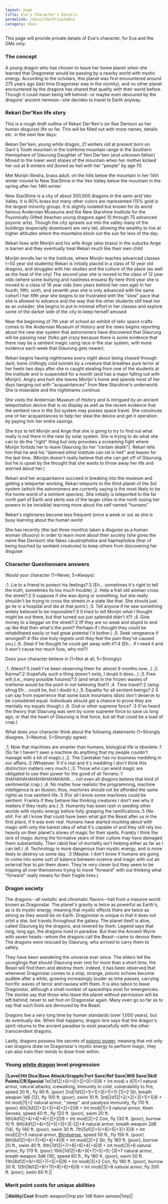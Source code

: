 ```yaml
---
layout: page
title: Eva's Character's Details
permalink: /deus/CharPrivateEva
category: deus
---
```

This page will provide private details of Eva's character, for Eva and the GMs only.


### The concept

A young dragon who has chosen to leave her home planet when she learned that Dragonstar would be passing by a nearby world with mystic energy. According to the scholars, this planet was first encountered around 275 years ago (last time Dragonstar was in the vicinity), and no other planet encountered by the dragons has shared that quality with their world before. Though it could mean being left behind--or maybe even devoured by the dragons' ancient nemesis--she decides to travel to Earth anyway.


###  Rekari Der'Ken life story

This is a rough draft outline of Rekari Der'Ken's (or Rae Denison as her human disguise) life so far. This will be filled out with more names, details etc. in the next few days:

Rekari Der'ken, young white dragon, 21 winters old at present
born on Garn's Tooth mountain in the IceHome mountain range in the Southern Hemisphere of Glaurung
Daughter of Yeni Der'ken (and unknown father)
Moved to the lower west slopes of the mountain when her mother kicked her out at 8 winters old
(bored as hell with her &quot;people&quot; by age 11)

Met Morijin Illindra, brass adult, on the hills below the mountain in her 14th winter 
moved to New StarShine in the Ven Valley below the mountain in the spring after her 14th winter

New StarShine is a city of about 300,000 dragons in the semi-arid Ven Valley. It is 60% brass but many other colors are represented (15% gold is the largest minority group). It is slightly isolated but known for its world famous Andernian Museums and the New Starshine Institute for the Psyonically Gifted (teaches young dragons aged 10 through 75 advanced psyonic arts). Though the city sprawls out into the valley many of the buildings (especially downtown) are very tall, allowing the wealthy to live at higher altitudes where the mountains block out the sun for less of the day.

Rekari lives with Morijin and his wife Ange (also brass) in the suburbs 
Ange is barren and they eventually treat Rekari much like their own child

Morijin enrolls her in the Institute, where Morijin teaches advanced classes (~50 year old students)
Rekari is initially placed in a class of 10 year old dragons, and struggles with her studies and the culture of the place (as well as the heat of the city)
The second year she is moved to the class of 12 year olds (where some bullying and nastiness ensues)
By here third year she is moved to a class of 16 year olds (two years behind her own age)
In her fourth, fifth, sixth, and seventh year she is only advanced with the same cohort
I her fifth year she begins to be frustrated with the &quot;slow&quot; pace that she is allowed to advance and the way that the other students still treat her as an outsider, she begins to put in minimal effort in her classes and explore some of the darker side of the city to keep herself amused

Near the beginning of 7th year of school an exhibit of relic space crafts comes to the Andernian Museum of History and the news begins reporting about the new star system that astronomers have discovered that Glaurung will be passing near (folks get crazy because there is some evidence that there may be a sentient magic using race in the star system, with more evidence each week that Glaurung gets nearer).

Rekari begins having nightmares every night about being chased through dark, bone chillingly cold tunnels by a creature that breathes pure terror at her heels two days after she is caught stealing from one of the students at the institute and is suspended for a month (and has a major falling out with Morijin).
Angry and hurt she leaves Morijin's home and spends most of her days hanging out with &quot;acquaintances&quot; from New Starshine's underworld. She is miserable and the nightmares continue. 

She visits the Andernian Museum of History and is intrigued by an ancient teleportation device that is on display as well as the recent evidence that the sentient race in the Sol system may posses space travel. She convinces one of her acquaintances to help her steal the device and get it operation by paying him her entire savings.

She trys to tell Morijin and Ange that she is going to try to find out what really is out there in the near by solar system. She is trying to do what she can to do the &quot;right&quot; thing but only provokes a screaming fight where Morijin forbids her to leave Glaurung (to her &quot;certain death&quot;). Rekari tells him that he and his &quot;damned elitist Institute can rot in hell&quot; and leaves for the last time. (Morijin doesn't really believe that she can get off of Glaurung, but he is upset by the thought that she wants to throw away her life and worried about her.)

Rekari and her acquaintance succeed in breaking into the museum and getting a teleporter working, Rekari teleports to the third planet of the Sol system (which the astronomers are currently saying is the most likely to be the home world of a sentient species). 
She initially is teleported to the far north part of Earth and skirts one of the larger cities in the north (using her powers to be invisible) learning more about the self named &quot;humans&quot;

Rekari's nighmares become less frequent (once a week or so) as she is busy learning about the human world

She has recently (the last three months) taken a disguise as a human woman (illusory) in order to learn more about their society (she gives the name Rae Denison)
she fakes caustrophobia and haphephobia (fear of being touched by sentient creatures) to keep others from discovering her disguise


### Character Questionnaire answers

Would your character (1=Never, 5=Always):

;1. Lie to a friend to protect his feelings?:3 (Eh... sometimes it's right to tell the truth, sometimes its too much trouble)
;2. Help a frail old woman cross the street?:2 (I suppose if she was dying or something, but she really shouldn't be trying to cross the streets in a state like that. She should just go lie in a hospital and die at that point.)
;3. Tell anyone if he saw something widely believed to be impossible?:3 (I tried to tell Morijin what I thought might be out there, but that turned out just splendid didn't it?)
;4. Give money to a beggar on the street?:2 (If they are so weak and stupid to end up like that then what's the point? Perhaps if I thought they could be rehabilitated easily or had great potental I'd bother.)
;5. Seek vengeance if wronged?:4 (No one truly regrets until they feel the pain they've caused you.)
;6. Steal if he thought he could get away with it?:4 (Eh... if I need it and it won't cause too much fuss, why not?)

Does your character believe in (1=Not at all, 5=Strongly):

;1. Aliens?:5 (well I've been observing them for almost 9 months now...)
;2. Karma?:2 (hopefully such a thing doesn't exits, I doubt it does...)
;3. Free will (i.e., many possible futures)?:5 (and what in the frozen wastes of IceHome would be the point in not believing that?)
;4. Time travel?:2 (*wing shrug* Eh... could be, but I doubt it.)
;5. Equality for all sentient beings?:2 (I can say from experience that some back mountains idiots don't deserve to be considered equal. Individuals should get a chance to prove they are mentally my equals though.)
;6. God or other supreme force? :3 (I've heard the theory that Glaurung was sent by some supreme force to save us long ago, or that the heart of Glaurung is that force, but all that could be a load of crap.)

What does your character think about the following statements (1=Strongly disagree, 3=Neutral, 5=Strongly agree):

;1. Now that machines are smarter than humans, biological life is obsolete.:1 (So far I haven't seen a machine do anything that my people couldn't manage with a bit of magic.)
;2. The Caretaker has no business meddling in our affairs.:3 (Whatever. If it's real and it's meddling I don't think this distinction matters very much.)
;3. Those who can wield magic are obligated to use their power for the good of all Terrans.:1 (HAHAHAHAHAHAHAHAHAHA.... not even all dragons believe that kind of sentimental crap.)
;4. No matter how realistic the programming, machine intelligence is an illusion; thus, machines should not be afforded the same rights as true sentient life.:3 (For all I know some machines could be sentient. Frankly if they behave like thinking  creatures I don't see why it matters if they really are.)
;5. Humanity has been rash in seeding other worlds with mystic energy before fully grasping the ramifications.:5 (No shit. For all I know that could have been what got the Beast after us in the first place, if it was ever real. Humans have started mucking about with magic with only the barest idea of what it's capable of and they still rely too heavily on their planet's stores of magic for their spells. Frankly I think the lack of magic during the formative years of their culture may have damaged them substantially. Their rabid fear of mortality isn't helping either as far as I can tell.)
;6. Technology is more dangerous than mystic energy, and is more likely to destroy us some day. :3 (Maybe. I don't know if humans are going to come into some sort of balance between science and magic with out an external fear to pin them down. They're very clever but they seem to be tripping all over themselves trying to move &quot;forward&quot; with out thinking what &quot;forward&quot; really means for their fragile lives.)


### Dragon society

The dragons--all metallic and chromatic flavors--hail from a massive world known as Dragonstar. The planet's gravity is twice as powerful as Earth's, as is its mystic energy, meaning that mystic effects there are twice as strong as they would be on Earth. Dragonstar is unique in that it does not orbit a star, but travels throughout the galaxy. The planet itself is alive, called Glaurung by the dragons, and revered by them. Legend says that long, long ago, the dragons lived in paradise. But then the Ancient Wyrm with seven heads--whom the dragons call the Beast--came to devour them. The dragons were rescued by Glaurung, who arrived to carry them to safety.

They have been wandering the universe ever since. The elders tell the younglings that should Glaurung ever rest for more than a short time, the Beast will find them and destroy them. Indeed, it has been observed that whenever Dragonstar comes to a stop, strange, psionic echoes become audible after a while, growing increasingly louder as time passes, carrying horrific waves of terror and nausea with them. It is also taboo to leave Dragonstar, although a small number of spaceships exist for emergencies. The stories say that those who leave the planet without permission will be left behind, never to set foot on Dragonstar again. Many even go so far as to say that such fools are devoured by the Beast.

Dragons live a very long time by human standards (over 1,000 years), but do eventually die. When that happens, dragon lore says that the dragon's spirit returns to the ancient paradise to exist peacefully with the other transcendent dragons.

Lastly, dragons possess the secrets of [psionic power](MagicPsionics), meaning that not only can dragons draw on Dragonstar's mystic energy to perform magic, they can also train their minds to draw from within.


### Young [white dragon](http://www.d20srd.org/srd/monsters/dragonTrue.htm#whiteDragon) level progression

||__Level__|__Hit Dice__|__Base Attack/Grapple__|__Fort Save__|__Ref Save__|__Will Save__|__Skill Points__|__CR__|__Special__
1st|1d12|+0/+0|+2|+0|+0|(6 + Int mod) x 4|1|+1 natural armor, natural attacks, icewalking, immunity to cold, vulnerability to fire, speed 30 ft., fly 90 ft. (poor)
2nd|1d12|+1/+1|+3|+1|+1|-|1|+2 Str, breath weapon 1d6 (12), fly 100 ft. (poor), swim 10 ft.
3rd|2d12|+2/+2|+3|+1|+1|(6 + Int mod)|1|+2 natural armor, ''sleep'' and paralysis immunity, fly 110 ft. (poor)
4th|3d12|+3/+3|+4|+2|+2|(6 + Int mod)|1|+3 natural armor, Keen Senses, speed 40 ft., fly 120 ft. (poor), swim 20 ft.
5th|4d12|+4/+4|+4|+2|+2|(6 + Int mod)|2|+2 Con, fly 130 ft. (poor), burrow 10 ft.
6th|4d12|+4/+5|+5|+3|+3|-|2|+4 natural armor, breath weapon 2d6 (14), fly 140 ft. (poor), swim 30 ft.
7th|5d12|+5/+6|+5|+3|+3|(6 + Int mod)|2|+5 natural armor, [Blindsense](http://www.d20srd.org/srd/naturalSpecialAbilities.htm#blindsense), speed 50 ft., fly 150 ft. (poor)
8th|6d12|+6/+7|+6|+4|+4|(6 + Int mod)|2|+2 Str, fly 160 ft. (poor), burrow 20 ft., swim 40 ft.
9th|7d12|+7/+8|+6|+4|+4|(6 + Int mod)|3|+6 natural armor, fly 170 ft. (poor)
10th|7d12|+8/+9|+7|+5|+5|-|3|+7 natural armor, breath weapon 3d6 (16), speed 60 ft., fly 180 ft. (poor), swim 50 ft.
11th|8d12|+9/+10|+7|+5|+5|(6 + Int mod)|3|+2 Con, fly 190 ft. (poor), burrow 30 ft.
12th|9d12|+9/+11|+8|+6|+6|(6 + Int mod)|3|+8 natural armor, fly 200 ft. (poor), swim 60 ft.||


### Merit point costs for unique abilities

||__Ability__|__Cost__
Breath weapon|1mp per 1d6
Keen senses|1mp||
